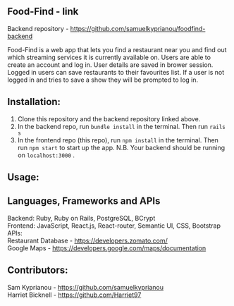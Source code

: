 ## Food-Find - link
Backend repository - https://github.com/samuelkyprianou/foodfind-backend

Food-Find is a web app that lets you find a restaurant near you and find out which streaming services it is currently available on. Users are able to create an account and log in. User details are saved in brower session. Logged in users can save restaurants to their favourites list. If a user is not logged in and tries to save a show they will be prompted to log in. 

## Installation:
  1. Clone this repository and the backend repository linked above.
  2. In the backend repo, run `bundle install` in the terminal. Then run `rails s`
  3. In the frontend repo (this repo), run `npm install` in the terminal. Then run `npm start` to start up the app.
     N.B. Your backend should be running on `localhost:3000` .

## Usage:

## Languages, Frameworks and APIs
  Backend: Ruby, Ruby on Rails, PostgreSQL, BCrypt <br />
  Frontend: JavaScript, React.js, React-router, Semantic UI, CSS, Bootstrap <br />
  APIs: <br />Restaurant Database - https://developers.zomato.com/ 
         <br />Google Maps - https://developers.google.com/maps/documentation

## Contributors:

Sam Kyprianou - https://github.com/samuelkyprianou <br />
Harriet Bicknell - https://github.com/Harriet97
